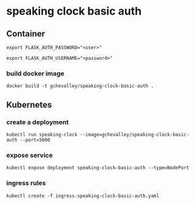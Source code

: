 # speaking clock basic auth

## Container

`export FLASK_AUTH_PASSWORD="<user>"`

`export FLASK_AUTH_USERNAME="<password>"`

### build docker image
`docker build -t gchevalley/speaking-clock-basic-auth .`

## Kubernetes

### create a deployment
`kubectl run speaking-clock --image=gchevalley/speaking-clock-basic-auth --port=5000`

### expose service
`kubectl expose deployment speaking-clock-basic-auth --type=NodePort`

### ingress rules
`kubectl create -f ingress-speaking-clock-basic-auth.yaml`
